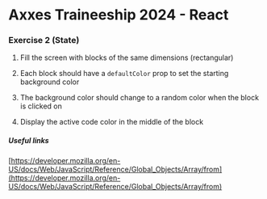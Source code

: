 # Axxes Traineeship 2024 - React

### Exercise 2 (State)

1. Fill the screen with blocks of the same dimensions (rectangular)

2. Each block should have a `defaultColor` prop to set the starting background color

3. The background color should change to a random color when the block is clicked on

4. Display the active code color in the middle of the block

##### Useful links

[https://developer.mozilla.org/en-US/docs/Web/JavaScript/Reference/Global_Objects/Array/from](https://developer.mozilla.org/en-US/docs/Web/JavaScript/Reference/Global_Objects/Array/from)
